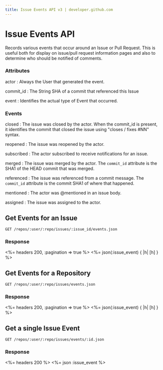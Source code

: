 ```yaml
---
title: Issue Events API v3 | developer.github.com
---
```


# Issue Events API

Records various events that occur around an Issue or Pull Request. This is
useful both for display on issue/pull request information pages and also to
determine who should be notified of comments.

### Attributes

actor
: Always the User that generated the event.

commit_id
: The String SHA of a commit that referenced this Issue

event
: Identifies the actual type of Event that occurred.

### Events

closed
: The issue was closed by the actor. When the commit_id is present, it
  identifies the commit that closed the issue using "closes / fixes #NN"
  syntax.

reopened
: The issue was reopened by the actor.

subscribed
: The actor subscribed to receive notifications for an issue.

merged
: The issue was merged by the actor. The `commit_id` attribute is the SHA1 of
  the HEAD commit that was merged.

referenced
: The issue was referenced from a commit message. The `commit_id` attribute is
  the commit SHA1 of where that happened.

mentioned
: The actor was @mentioned in an issue body.

assigned
: The issue was assigned to the actor.

## Get Events for an Issue

    GET /repos/:user/:repo/issues/:issue_id/events.json

### Response

<%= headers 200, :pagination => true %>
<%= json(:issue_event) { |h| [h] } %>

## Get Events for a Repository

    GET /repos/:user/:repo/issues/events.json

### Response

<%= headers 200, :pagination => true %>
<%= json(:issue_event) { |h| [h] } %>

## Get a single Issue Event

    GET /repos/:user/:repo/issues/events/:id.json

### Response

<%= headers 200 %>
<%= json :issue_event %>

